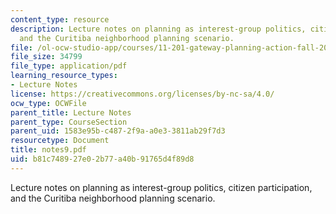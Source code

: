 ```yaml
---
content_type: resource
description: Lecture notes on planning as interest-group politics, citizen participation,
  and the Curitiba neighborhood planning scenario.
file: /ol-ocw-studio-app/courses/11-201-gateway-planning-action-fall-2007/b81c748927e02b77a40b91765d4f89d8_notes9.pdf
file_size: 34799
file_type: application/pdf
learning_resource_types:
- Lecture Notes
license: https://creativecommons.org/licenses/by-nc-sa/4.0/
ocw_type: OCWFile
parent_title: Lecture Notes
parent_type: CourseSection
parent_uid: 1583e95b-c487-2f9a-a0e3-3811ab29f7d3
resourcetype: Document
title: notes9.pdf
uid: b81c7489-27e0-2b77-a40b-91765d4f89d8
---
```

Lecture notes on planning as interest-group politics, citizen participation, and the Curitiba neighborhood planning scenario.